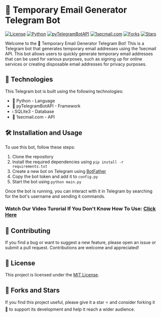 # 📧 Temporary Email Generator Telegram Bot

[![License](https://img.shields.io/github/license/Armanidrisi/1secmail-telegram-bot?style=social&logo=github)](https://github.com/Armanidrisi/1secmail-telegram-bot/blob/main/LICENSE)
[![Python](https://img.shields.io/badge/Python-3.9-blue?style=social&logo=python)](https://www.python.org/downloads/release/python-390/)
[![pyTelegramBotAPI](https://img.shields.io/badge/pyTelegramBotAPI-4.1-orange?logo=telegram&style=social)](https://github.com/eternnoir/pyTelegramBotAPI)
[![1secmail.com](https://img.shields.io/badge/1secmail.com-API-red?style=social&logo=gmail)](https://www.1secmail.com/api/)
[![Forks](https://img.shields.io/github/forks/Armanidrisi/1secmail-telegram-bot?style=social&logo=github)](https://github.com/Armanidrisi/1secmail-telegram-bot/network/members)
[![Stars](https://img.shields.io/github/stars/Armanidrisi/1secmail-telegram-bot?style=social&logo=github)](https://github.com/Armanidrisi/1secmail-telegram-bot/stargazers)

Welcome to the 📧 Temporary Email Generator Telegram Bot! This is a Telegram bot that generates temporary email addresses using the 1secmail API. This bot allows users to quickly generate temporary email addresses that can be used for various purposes, such as signing up for online services or creating disposable email addresses for privacy purposes.

## 🚀 Technologies

This Telegram bot is built using the following technologies:

- 🐍 Python - Language 
- 🤖 pyTelegramBotAPI - Framework
- ℹ️ SQLite3 - Database
- 📨 1secmail.com - API

## 🛠️ Installation and Usage

To use this bot, follow these steps:

1. Clone the repository
2. Install the required dependencies using `pip install -r requirements.txt`
3. Create a new bot on Telegram using [BotFather](https://core.telegram.org/bots#3-how-do-i-create-a-bot)
4. Copy the bot token and add it to `config.py`
5. Start the bot using `python main.py`

Once the bot is running, you can interact with it in Telegram by searching for the bot's username and sending it commands.

### Watch Our Video Turorial If You Don't Know How To Use: [Click Here](https://youtu.be/z1UY8UjQpKw)

## 🤝 Contributing

If you find a bug or want to suggest a new feature, please open an issue or submit a pull request. Contributions are welcome and appreciated!

## 📝 License

This project is licensed under the [MIT License](https://github.com/Armanidrisi/1secmail-telegram-bot/blob/main/LICENSE).

## 👥 Forks and Stars

If you find this project useful, please give it a star ⭐ and consider forking it 🍴 to support its development and help it reach a wider audience.

